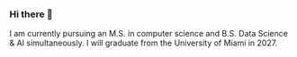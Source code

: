 ### Hi there 👋

I am currently pursuing an M.S. in computer science and B.S. Data Science & AI simultaneously. I will graduate from the University of Miami in 2027.
